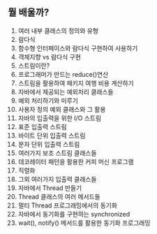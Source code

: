 뭘 배울까?
---------------
1. 여러 내부 클래스의 정의와 유형
2. 람다식
3. 함수형 인터페이스와 람다식 구현하여 사용하기
4. 객체지향 vs 람다식 구현
5. 스트림이란?
6. 프로그래머가 만드는 reduce()연산
7. 스트림을 활용하여 패키지 여행 비용 계산하기
8. 자바에서 제공되는 예외처리 클래스들
9. 예외 처리하기와 미루기
10. 사용자 정의 예외 클래스와 그 활용
11. 자바의 입출력을 위한 I/O 스트림
12. 표준 입출력 스트림
13. 바이트 단위 입출력 스트림
14. 문자 단위 입출력 스트림
15. 여러가지 보조 스트림 클래스들
16. 데코레이터 패턴을 활용한 커피 머신 프로그램
17. 직렬화
18. 그외 여러가지 입출력 클래스들
19. 자바에서 Thread 만들기
20. Thread 클래스의 여러 메서드들
21. 멀티 Thread 프로그래밍에서의 동기화
22. 자바에서 동기화를 구현하는 synchronized
23. wait(), notify() 메서드를 활용한 동기화 프로그래밍